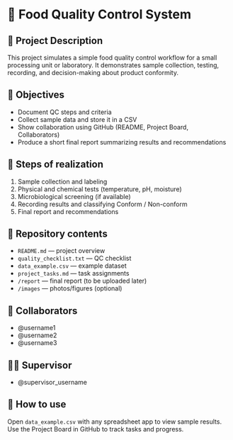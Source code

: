 # 🧪 Food Quality Control System

## 📘 Project Description
This project simulates a simple food quality control workflow for a small processing unit or laboratory. It demonstrates sample collection, testing, recording, and decision-making about product conformity.

## 🎯 Objectives
- Document QC steps and criteria
- Collect sample data and store it in a CSV
- Show collaboration using GitHub (README, Project Board, Collaborators)
- Produce a short final report summarizing results and recommendations

## 🧩 Steps of realization
1. Sample collection and labeling
2. Physical and chemical tests (temperature, pH, moisture)
3. Microbiological screening (if available)
4. Recording results and classifying Conform / Non-conform
5. Final report and recommendations

## 📂 Repository contents
- `README.md` — project overview
- `quality_checklist.txt` — QC checklist
- `data_example.csv` — example dataset
- `project_tasks.md` — task assignments
- `/report` — final report (to be uploaded later)
- `/images` — photos/figures (optional)

## 👥 Collaborators
- @username1
- @username2
- @username3

## 🧑‍🏫 Supervisor
- @supervisor_username

## 📌 How to use
Open `data_example.csv` with any spreadsheet app to view sample results. Use the Project Board in GitHub to track tasks and progress.
